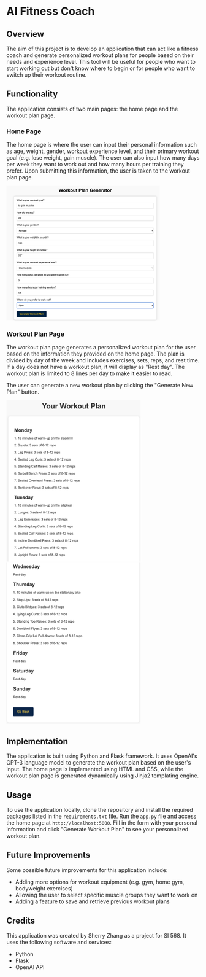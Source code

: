 # AI Fitness Coach

## Overview

The aim of this project is to develop an application that can act like a fitness coach and generate personalized workout plans for people based on their needs and experience level. This tool will be useful for people who want to start working out but don't know where to begin or for people who want to switch up their workout routine.

## Functionality

The application consists of two main pages: the home page and the workout plan page.

### Home Page

The home page is where the user can input their personal information such as age, weight, gender, workout experience level, and their primary workout goal (e.g. lose weight, gain muscle). The user can also input how many days per week they want to work out and how many hours per training they prefer. Upon submitting this information, the user is taken to the workout plan page.

<p align="left">
  <img src="./Demo/home.png" alt="Home Page" width="400" height="350"/>
</p>

### Workout Plan Page

The workout plan page generates a personalized workout plan for the user based on the information they provided on the home page. The plan is divided by day of the week and includes exercises, sets, reps, and rest time. If a day does not have a workout plan, it will display as "Rest day". The workout plan is limited to 8 lines per day to make it easier to read.

The user can generate a new workout plan by clicking the "Generate New Plan" button.

<p align="left">
  <img src="./Demo/plan1.png" alt="Home Page" width="350" height="420"/>

  <img src="./Demo/plan2.png" alt="Home Page" width="350" height="420"/>
</p>

## Implementation

The application is built using Python and Flask framework. It uses OpenAI's GPT-3 language model to generate the workout plan based on the user's input. The home page is implemented using HTML and CSS, while the workout plan page is generated dynamically using Jinja2 templating engine.

## Usage

To use the application locally, clone the repository and install the required packages listed in the `requirements.txt` file. Run the `app.py` file and access the home page at `http://localhost:5000`. Fill in the form with your personal information and click "Generate Workout Plan" to see your personalized workout plan.

## Future Improvements

Some possible future improvements for this application include:

- Adding more options for workout equipment (e.g. gym, home gym, bodyweight exercises)
- Allowing the user to select specific muscle groups they want to work on
- Adding a feature to save and retrieve previous workout plans

## Credits

This application was created by Sherry Zhang as a project for SI 568. It uses the following software and services:

- Python
- Flask
- OpenAI API
